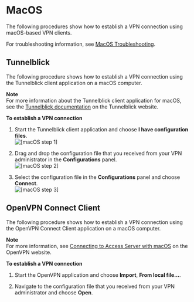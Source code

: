# MacOS<a name="macos"></a>

The following procedures show how to establish a VPN connection using macOS\-based VPN clients\.

For troubleshooting information, see [MacOS Troubleshooting](macos-troubleshooting.md)\.

## Tunnelblick<a name="macos-tunnelblick"></a>

The following procedure shows how to establish a VPN connection using the Tunnelblick client application on a macOS computer\.

**Note**  
For more information about the Tunnelblick client application for macOS, see the [Tunnelblick documentation](https://tunnelblick.net/documents.html) on the Tunnelblick website\.

**To establish a VPN connection**

1. Start the Tunnelblick client application and choose **I have configuration files**\.  
![\[macOS step 1\]](http://docs.aws.amazon.com/vpn/latest/clientvpn-user/images/macos_01.png)

1. Drag and drop the configuration file that you received from your VPN administrator in the **Configurations** panel\.  
![\[macOS step 2\]](http://docs.aws.amazon.com/vpn/latest/clientvpn-user/images/macos_02.png)

1. Select the configuration file in the **Configurations** panel and choose **Connect**\.  
![\[macOS step 3\]](http://docs.aws.amazon.com/vpn/latest/clientvpn-user/images/macos_03.png)

## OpenVPN Connect Client<a name="macos-openvpn"></a>

The following procedure shows how to establish a VPN connection using the OpenVPN Connect Client application on a macOS computer\.

**Note**  
For more information, see [Connecting to Access Server with macOS](https://openvpn.net/vpn-server-resources/connecting-to-access-server-with-macos/) on the OpenVPN website\.

**To establish a VPN connection**

1. Start the OpenVPN application and choose **Import**, **From local file\.\.\.**\.

1. Navigate to the configuration file that you received from your VPN administrator and choose **Open**\.